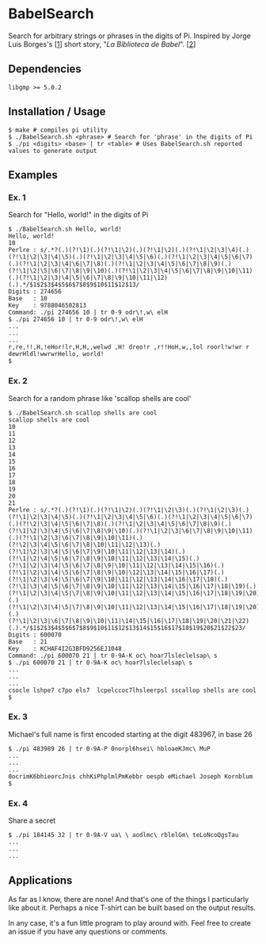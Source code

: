 # BabelSearch

Search for arbitrary strings or phrases in the digits of Pi.
Inspired by Jorge Luis Borges's [[1]] short story, "_La Biblioteca de Babel_". [[2]]

[1]: https://en.wikipedia.org/wiki/Jorge_Luis_Borges
[2]: https://en.wikipedia.org/wiki/The_Library_of_Babel

## Dependencies

    libgmp >= 5.0.2

## Installation / Usage

    $ make # compiles pi utility
    $ ./BabelSearch.sh <phrase> # Search for 'phrase' in the digits of Pi
    $ ./pi <digits> <base> | tr <table> # Uses BabelSearch.sh reported values to generate output

## Examples
### Ex. 1

Search for "Hello, world!" in the digits of Pi

    $ ./BabelSearch.sh Hello, world!
    Hello, world!
    10
    Perlre : s/.*?(.)(?!\1)(.)(?!\1|\2)(.)(?!\1|\2)(.)(?!\1|\2|\3|\4)(.)(?!\1|\2|\3|\4|\5)(.)(?!\1|\2|\3|\4|\5|\6)(.)(?!\1|\2|\3|\4|\5|\6|\7)(.)(?!\1|\2|\3|\4|\6|\7|\8)(.)(?!\1|\2|\3|\4|\5|\6|\7|\8|\9)(.)(?!\1|\2|\5|\6|\7|\8|\9|\10)(.)(?!\1|\2|\3|\4|\5|\6|\7|\8|\9|\10|\11)(.)(?!\1|\2|\3|\4|\5|\6|\7|\8|\9|\10|\11|\12)(.).*/$1$2$3$4$5$6$7$8$9$10$11$12$13/
    Digits : 274656
    Base   : 10
    Key    : 9788046502813
    Command: ./pi 274656 10 | tr 0-9 odr\!,w\ elH
    $ ./pi 274656 10 | tr 0-9 odr\!,w\ elH
    ...
    ...
    ...
    r,re,!!,H,!eHor!lr,H,H,,welwd ,H! dreo!r ,r!!HoH,w,,lol roorl!w!wr r dewrHldl!wwrwrHello, world!
    $ 

### Ex. 2
Search for a random phrase like 'scallop shells are cool'

    $ ./BabelSearch.sh scallop shells are cool
    scallop shells are cool
    10
    11
    12
    13
    14
    15
    16
    17
    18
    19
    20
    21
    Perlre : s/.*?(.)(?!\1)(.)(?!\1|\2)(.)(?!\1|\2|\3)(.)(?!\1|\2|\3)(.)(?!\1|\2|\3|\4|\5)(.)(?!\1|\2|\3|\4|\5|\6)(.)(?!\1|\2|\3|\4|\5|\6|\7)(.)(?!\2|\3|\4|\5|\6|\7|\8)(.)(?!\1|\2|\3|\4|\5|\6|\7|\8|\9)(.)(?!\1|\2|\3|\4|\5|\6|\7|\8|\9|\10)(.)(?!\1|\2|\3|\6|\7|\8|\9|\10|\11)(.)(?!\1|\2|\3|\6|\7|\8|\9|\10|\11)(.)(?!\2|\3|\4|\5|\6|\7|\8|\10|\11|\12|\13)(.)(?!\1|\2|\3|\4|\5|\6|\7|\9|\10|\11|\12|\13|\14)(.)(?!\1|\2|\4|\5|\6|\7|\8|\9|\10|\11|\12|\13|\14|\15)(.)(?!\1|\2|\3|\4|\5|\6|\7|\8|\9|\10|\11|\12|\13|\14|\15|\16)(.)(?!\1|\2|\3|\4|\5|\6|\7|\8|\9|\10|\12|\13|\14|\15|\16|\17)(.)(?!\1|\2|\3|\4|\5|\6|\7|\9|\10|\11|\12|\13|\14|\16|\17|\18)(.)(?!\1|\3|\4|\5|\6|\7|\8|\9|\10|\11|\12|\13|\14|\15|\16|\17|\18|\19)(.)(?!\1|\2|\3|\4|\5|\7|\8|\9|\10|\11|\12|\13|\14|\15|\16|\17|\18|\19|\20)(.)(?!\1|\2|\3|\4|\5|\7|\8|\9|\10|\11|\12|\13|\14|\15|\16|\17|\18|\19|\20)(.)(?!\1|\2|\3|\6|\7|\8|\9|\10|\11|\14|\15|\16|\17|\18|\19|\20|\21|\22)(.).*/$1$2$3$4$5$6$7$8$9$10$11$12$13$14$15$16$17$18$19$20$21$22$23/
    Digits : 600070
    Base   : 21
    Key    : KCHAF4I2G3BFD9256EJ1048
    Command: ./pi 600070 21 | tr 0-9A-K oc\ hoar7lsleclelsap\ s
    $ ./pi 600070 21 | tr 0-9A-K oc\ hoar7lsleclelsap\ s
    ...
    ...
    ...
    csocle lshpe7 c7po els7  lcpelccoc7lhsleerpsl sscallop shells are cool
    $ 

### Ex. 3
Michael's full name is first encoded starting at the digit 483967, in base 26

    $ ./pi 483989 26 | tr 0-9A-P 0norpl6hsei\ hbloaeKJmc\ MuP
    ...
    ...
    ...
    0ocrimK6bhieorcJnis chhKiPhplmlPmKebbr oespb eMichael Joseph Kornblum
    $ 

### Ex. 4
Share a secret
    
    $ ./pi 184145 32 | tr 0-9A-V ua\ \ aodlmc\ rblelGm\ teLoNcoQgsTau
    ...
    ...
    ...

## Applications

As far as I know, there are none! And that's one of the things I particularly like about it. Perhaps a nice T-shirt can
be built based on the output results.

In any case, it's a fun little program to play around with. Feel free to create an issue if you have any questions or
comments.